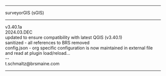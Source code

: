 <hr>surveyorGIS (sGIS)<hr>
v3.40.1a <br>
2024.03.DEC<br>
updated to ensure compatibility with latest QGIS (v3.40.1)<br>
sanitized - all references to BRS removed<br>
config.json - org specific configuration is now maintained in external file and read at plugin load/reload...<br>
--<br>
t.schmaltz@brsmaine.com
<hr>


